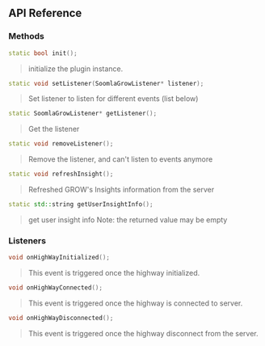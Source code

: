 ## API Reference

### Methods
```cpp
static bool init();
```
>  initialize the plugin instance.

```cpp
static void setListener(SoomlaGrowListener* listener);
```
> Set listener to listen for different events (list below)

```cpp
static SoomlaGrowListener* getListener();
```
> Get the listener

```cpp
static void removeListener();
```
> Remove the listener, and can't listen to events anymore

```cpp
static void refreshInsight();
```
>  Refreshed GROW's Insights information from the server

```cpp
static std::string getUserInsightInfo();
```
>  get user insight info
>  Note: the returned value may be empty


### Listeners
```cpp
void onHighWayInitialized();
```

>  This event is triggered once the highway initialized.

```cpp
void onHighWayConnected();
```

>  This event is triggered once the highway is connected to server.

```cpp
void onHighWayDisconnected();
```

>  This event is triggered once the highway disconnect from the server.
